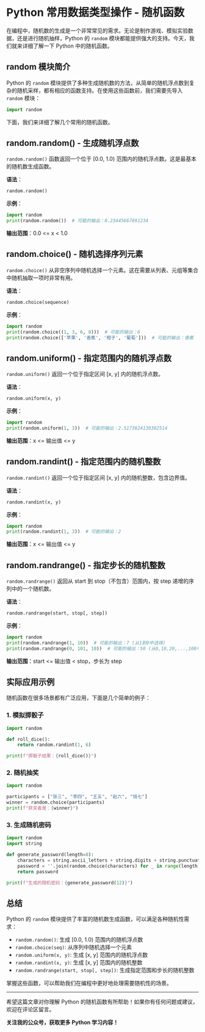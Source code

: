 # Python 常用数据类型操作 - 随机函数

在编程中，随机数的生成是一个非常常见的需求。无论是制作游戏、模拟实验数据，还是进行随机抽样，Python 的 `random` 模块都能提供强大的支持。今天，我们就来详细了解一下 Python 中的随机函数。

## random 模块简介

Python 的 `random` 模块提供了多种生成随机数的方法，从简单的随机浮点数到复杂的随机采样，都有相应的函数支持。在使用这些函数前，我们需要先导入 `random` 模块：

```python
import random
```

下面，我们来详细了解几个常用的随机函数。

## random.random() - 生成随机浮点数

`random.random()` 函数返回一个位于 [0.0, 1.0) 范围内的随机浮点数。这是最基本的随机数生成函数。

**语法**：
```python
random.random()
```

**示例**：
```python
import random
print(random.random())  # 可能的输出：0.23445667891234
```

**输出范围**：0.0 <= x < 1.0

## random.choice() - 随机选择序列元素

`random.choice()` 从非空序列中随机选择一个元素。这在需要从列表、元组等集合中随机抽取一项时非常有用。

**语法**：
```python
random.choice(sequence)
```

**示例**：
```python
import random
print(random.choice((1, 3, 6, 8)))  # 可能的输出：6
print(random.choice(['苹果', '香蕉', '橙子', '葡萄']))  # 可能的输出：香蕉
```

## random.uniform() - 指定范围内的随机浮点数

`random.uniform()` 返回一个位于指定区间 [x, y] 内的随机浮点数。

**语法**：
```python
random.uniform(x, y)
```

**示例**：
```python
import random
print(random.uniform(1, 3))  # 可能的输出：2.5173824130382514
```

**输出范围**：x <= 输出值 <= y

## random.randint() - 指定范围内的随机整数

`random.randint()` 返回一个位于指定区间 [x, y] 内的随机整数，包含边界值。

**语法**：
```python
random.randint(x, y)
```

**示例**：
```python
import random
print(random.randint(1, 3))  # 可能的输出：2
```

**输出范围**：x <= 输出值 <= y

## random.randrange() - 指定步长的随机整数

`random.randrange()` 返回从 start 到 stop（不包含）范围内，按 step 递增的序列中的一个随机数。

**语法**：
```python
random.randrange(start, stop[, step])
```

**示例**：
```python
import random
print(random.randrange(1, 10))  # 可能的输出：7 (从1到9中选择)
print(random.randrange(0, 101, 10))  # 可能的输出：50 (从0,10,20,...,100中选择)
```

**输出范围**：start <= 输出值 < stop，步长为 step

## 实际应用示例

随机函数在很多场景都有广泛应用，下面是几个简单的例子：

### 1. 模拟掷骰子

```python
import random

def roll_dice():
    return random.randint(1, 6)

print(f"掷骰子结果：{roll_dice()}")
```

### 2. 随机抽奖

```python
import random

participants = ["张三", "李四", "王五", "赵六", "钱七"]
winner = random.choice(participants)
print(f"获奖者是：{winner}")
```

### 3. 生成随机密码

```python
import random
import string

def generate_password(length=8):
    characters = string.ascii_letters + string.digits + string.punctuation
    password = ''.join(random.choice(characters) for _ in range(length))
    return password

print(f"生成的随机密码：{generate_password(12)}")
```

## 总结

Python 的 `random` 模块提供了丰富的随机数生成函数，可以满足各种随机性需求：

- `random.random()`: 生成 [0.0, 1.0) 范围内的随机浮点数
- `random.choice(seq)`: 从序列中随机选择一个元素
- `random.uniform(x, y)`: 生成 [x, y] 范围内的随机浮点数
- `random.randint(x, y)`: 生成 [x, y] 范围内的随机整数
- `random.randrange(start, stop[, step])`: 生成指定范围和步长的随机整数

掌握这些函数，可以帮助我们在编程中更好地处理需要随机性的场景。

---

希望这篇文章对你理解 Python 的随机函数有所帮助！如果你有任何问题或建议，欢迎在评论区留言。

**关注我的公众号，获取更多 Python 学习内容！**